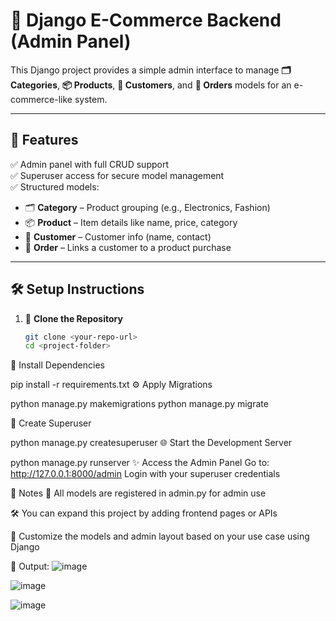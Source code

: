 # 🛒 Django E-Commerce Backend (Admin Panel)

This Django project provides a simple admin interface to manage **🗂️ Categories**, **📦 Products**, **👤 Customers**, and **🧾 Orders** models for an e-commerce-like system.

---

## 🚀 Features

✅ Admin panel with full CRUD support  
✅ Superuser access for secure model management  
✅ Structured models:
- 🗂️ **Category** – Product grouping (e.g., Electronics, Fashion)
- 📦 **Product** – Item details like name, price, category
- 👤 **Customer** – Customer info (name, contact)
- 🧾 **Order** – Links a customer to a product purchase

---

## 🛠️ Setup Instructions

1. 📁 **Clone the Repository**
   ```bash
   git clone <your-repo-url>
   cd <project-folder>
🐍 Install Dependencies


pip install -r requirements.txt
⚙️ Apply Migrations

python manage.py makemigrations
python manage.py migrate


🔐 Create Superuser

python manage.py createsuperuser
🌐 Start the Development Server

python manage.py runserver
✨ Access the Admin Panel
Go to: http://127.0.0.1:8000/admin
Login with your superuser credentials

📌 Notes
🧠 All models are registered in admin.py for admin use

🛠️ You can expand this project by adding frontend pages or APIs

🔁 Customize the models and admin layout based on your use case
 using Django

📸 Output:
![image](https://github.com/user-attachments/assets/e862fd97-8acf-4a09-ac77-3b146c838227)


![image](https://github.com/user-attachments/assets/6980b4cc-a9c1-42e4-8ce0-4a448476ff2e)


![image](https://github.com/user-attachments/assets/c6227984-21cd-4e82-a279-dcd6869550c3)





